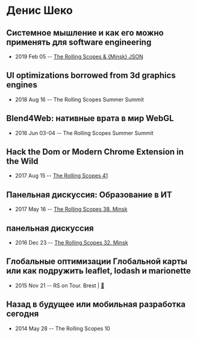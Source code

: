 # Денис Шеко

## Системное мышление и как его можно применять для software engineering
- 2019 Feb 05 -- [The Rolling Scopes &amp; {Minsk} JSON](https://www.youtube.com/watch?v=gdpMFxWDwJg)    
## UI optimizations borrowed from 3d graphics engines
- 2018 Aug 16 -- The Rolling Scopes Summer Summit    
## Blend4Web: нативные врата в мир WebGL
- 2016 Jun 03-04 -- The Rolling Scopes Summer Summit    
## Hack the Dom or Modern Chrome Extension in the Wild
- 2017 Aug 15 -- [The Rolling Scopes 41](https://www.youtube.com/watch?v=wdys2FjFFXs&t=6145s)    
## Панельная дискуссия: Образование в ИТ
- 2017 May 16 -- [The Rolling Scopes 38. Minsk](https://www.youtube.com/watch?v=pgyoeqaNIzQ)    
## панельная дискуссия
- 2016 Dec 23 -- [The Rolling Scopes 32. Minsk](https://www.youtube.com/watch?v=qLxO9Pgx05M)    
## Глобальные оптимизации Глобальной карты или как подружить leaflet, lodash и marionette
- 2015 Nov 21 -- RS on Tour. Brest  | [:notebook:](http://rolling-scopes.github.io/slides/rs20/global-map-performance.pptx)  
## Назад в будущее или мобильная разработка сегодня
- 2014 May 28 -- The Rolling Scopes 10    
